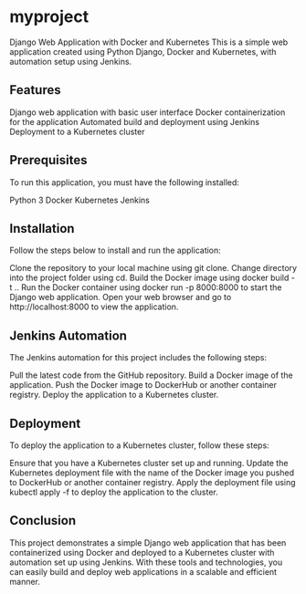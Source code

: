 # myproject

Django Web Application with Docker and Kubernetes
This is a simple web application created using Python Django, Docker and Kubernetes, with automation setup using Jenkins.

## Features
Django web application with basic user interface
Docker containerization for the application
Automated build and deployment using Jenkins
Deployment to a Kubernetes cluster
## Prerequisites
To run this application, you must have the following installed:

Python 3
Docker
Kubernetes
Jenkins
## Installation
Follow the steps below to install and run the application:

Clone the repository to your local machine using git clone.
Change directory into the project folder using cd.
Build the Docker image using docker build -t <image-name> ..
Run the Docker container using docker run -p 8000:8000 <image-name> to start the Django web application.
Open your web browser and go to http://localhost:8000 to view the application.
  
## Jenkins Automation
The Jenkins automation for this project includes the following steps:

Pull the latest code from the GitHub repository.
Build a Docker image of the application.
Push the Docker image to DockerHub or another container registry.
Deploy the application to a Kubernetes cluster.
## Deployment
To deploy the application to a Kubernetes cluster, follow these steps:

Ensure that you have a Kubernetes cluster set up and running.
Update the Kubernetes deployment file with the name of the Docker image you pushed to DockerHub or another container registry.
Apply the deployment file using kubectl apply -f <deployment-file> to deploy the application to the cluster.
## Conclusion
This project demonstrates a simple Django web application that has been containerized using Docker and deployed to a Kubernetes cluster with automation set up using Jenkins. With these tools and technologies, you can easily build and deploy web applications in a scalable and efficient manner.
